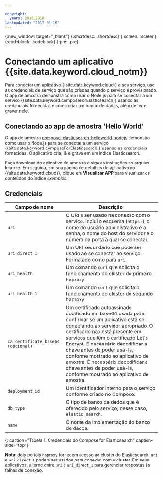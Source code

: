 ```yaml
---

copyright:
  years: 2016,2018
lastupdated: "2017-06-16"
---
```


{:new_window: target="_blank"}
{:shortdesc: .shortdesc}
{:screen: .screen}
{:codeblock: .codeblock}
{:pre: .pre}

# Conectando um aplicativo {{site.data.keyword.cloud_notm}}

Para conectar um aplicativo {{site.data.keyword.cloud}} a seu serviço, use as credenciais de serviço que são criadas quando o serviço é provisionado. O app de amostra demonstra como usar o Node.js para se conectar a um serviço {{site.data.keyword.composeForElasticsearch}} usando as credenciais fornecidas e como criar um banco de dados, além de ler e gravar nele.

## Conectando ao app de amostra 'Hello World'

O app de amostra [compose-elasticsearch-helloworld-nodejs](https://github.com/IBM-Cloud/compose-elasticsearch-helloworld-nodejs) demonstra como usar o Node.js para se conectar a um serviço {{site.data.keyword.composeForElasticsearch}} usando as credenciais fornecidas. O aplicativo cria, lê e grava em um índice Elasticsearch.

Faça download do aplicativo de amostra e siga as instruções no arquivo leia-me. Em seguida, em sua página de detalhes do aplicativo no {{site.data.keyword.cloud}}, clique em **Visualizar APP** para visualizar os conteúdos do índice *exemplos*.

## Credenciais

Campo de nome|Descrição
----------|-----------
`uri`|O URI a ser usado na conexão com o serviço. Inclui o esquema (`https:`), o nome do usuário administrativo e a senha, o nome do host do servidor e o número da porta à qual se conectar.
`uri_direct_1`|Um URI secundário que pode ser usado ao se conectar ao serviço. Formatado como para `uri`.
`uri_health`|Um comando `curl` que solicita o funcionamento do cluster do primeiro haproxy.
`uri_health_1`|Um comando `curl` que solicita o funcionamento do cluster do segundo haproxy.
` ca_certificate_base64 `  ` (opcional) `|Um certificado autoassinado codificado em base64 usado para confirmar se um aplicativo está se conectando ao servidor apropriado. O certificado não está presente em serviços que têm o certificado Let's Encrypt. É necessário decodificar a chave antes de poder usá-la, conforme mostrado no aplicativo de amostra. É necessário decodificar a chave antes de poder usá-la, conforme mostrado no aplicativo de amostra.
`deployment_id`|Um identificador interno para o serviço conforme criado no Compose.
`db_type`|O tipo de banco de dados que é oferecido pelo serviço; nesse caso, `elastic_search`.
`name`|O nome da implementação do banco de dados.
{: caption="Tabela 1. Credenciais do Compose for Elasticsearch" caption-side="top"}

**Nota:** dois portais `haproxy` fornecem acesso ao cluster do Elasticsearch. `uri` e `uri_direct_1` podem ser usados para conexão com o cluster. Em seus aplicativos, alterne entre `uri` e `uri_direct_1` para gerenciar respostas às falhas de conexão.
